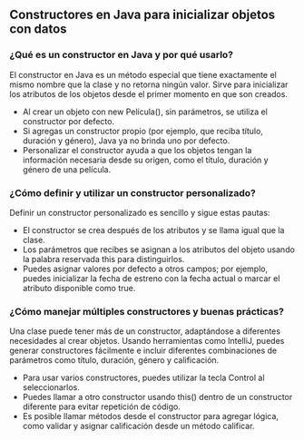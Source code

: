 <h2 align="left"> Constructores en Java para inicializar objetos con datos </h2>

<h3 align="left"> ¿Qué es un constructor en Java y por qué usarlo? </h3>

<p align="left"> El constructor en Java es un método especial que tiene exactamente el mismo nombre que la clase y no retorna ningún valor. Sirve para inicializar los atributos de los objetos desde el primer momento en que son creados.

* Al crear un objeto con new Película(), sin parámetros, se utiliza el constructor por defecto.
* Si agregas un constructor propio (por ejemplo, que reciba título, duración y género), Java ya no brinda uno por defecto.
* Personalizar el constructor ayuda a que los objetos tengan la información necesaria desde su origen, como el título, duración y género de una película.

 </p>

<h3 align="left"> ¿Cómo definir y utilizar un constructor personalizado? </h3>

<p align="left"> Definir un constructor personalizado es sencillo y sigue estas pautas:

* El constructor se crea después de los atributos y se llama igual que la clase.
* Los parámetros que recibes se asignan a los atributos del objeto usando la palabra reservada this para distinguirlos.
* Puedes asignar valores por defecto a otros campos; por ejemplo, puedes inicializar la fecha de estreno con la fecha actual o marcar el atributo disponible como true.

 </p>

<h3 align="left"> ¿Cómo manejar múltiples constructores y buenas prácticas? </h3>

<p align="left"> Una clase puede tener más de un constructor, adaptándose a diferentes necesidades al crear objetos. Usando herramientas como IntelliJ, puedes generar constructores fácilmente e incluir diferentes combinaciones de parámetros como título, duración, género y calificación.

* Para usar varios constructores, puedes utilizar la tecla Control al seleccionarlos.
* Puedes llamar a otro constructor usando this() dentro de un constructor diferente para evitar repetición de código.
* Es posible llamar métodos desde el constructor para agregar lógica, como validar y asignar calificación desde un método calificar.

 </p>
